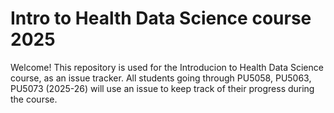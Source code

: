 # Intro to Health Data Science course 2025

Welcome! This repository is used for the Introducion to Health Data Science course, as an issue tracker. All students going through PU5058, PU5063, PU5073 (2025-26) will use an issue to keep track of their progress during the course.
